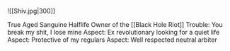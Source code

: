 ![[Shiv.jpg|300]]

True Aged Sanguine Halflife Owner of the [[Black Hole Riot]]
Trouble: You break my shit, I lose mine
Aspect: Ex revolutionary looking for a quiet life
Aspect: Protective of my regulars
Aspect: Well respected neutral arbiter